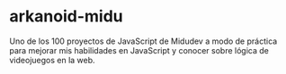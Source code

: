 # arkanoid-midu
Uno de los 100 proyectos de JavaScript de Midudev a modo de práctica para mejorar mis habilidades en JavaScript y conocer sobre lógica de videojuegos en la web. 
